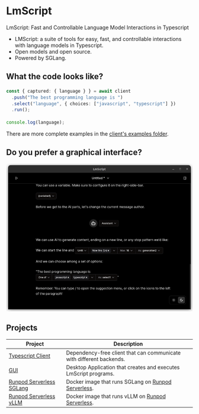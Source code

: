 # LmScript

LmScript: Fast and Controllable Language Model Interactions in Typescript

- LMScript: a suite of tools for easy, fast, and controllable interactions with
  language models in Typescript.
- Open models and open source.
- Powered by SGLang.

## What the code looks like?

```ts
const { captured: { language } } = await client
  .push("The best programming language is ")
  .select("language", { choices: ["javascript", "typescript"] })
  .run();

console.log(language);
```

There are more complete examples in the
[client's examples folder](https://github.com/lucasavila00/LmScript/tree/main/client/examples).

## Do you prefer a graphical interface?

![screenshot of lmscript ui](./docs/app.png)

## Projects

| Project                                                                                                 | Description                                                                                 |
| ------------------------------------------------------------------------------------------------------- | ------------------------------------------------------------------------------------------- |
| [Typescript Client](https://github.com/lucasavila00/LmScript/tree/main/client)                          | Dependency-free client that can communicate with different backends.                        |
| [GUI](https://github.com/lucasavila00/LmScript/tree/main/egui)                                          | Desktop Application that creates and executes LmScript programs.                            |
| [Runpod Serverless SGLang](https://github.com/lucasavila00/LmScript/tree/main/runpod-serverless-sglang) | Docker image that runs SGLang on [Runpod Serverless](https://www.runpod.io/serverless-gpu). |
| [Runpod Serverless vLLM](https://github.com/lucasavila00/LmScript/tree/main/runpod-serverless-vllm)     | Docker image that runs vLLM on [Runpod Serverless](https://www.runpod.io/serverless-gpu).   |
